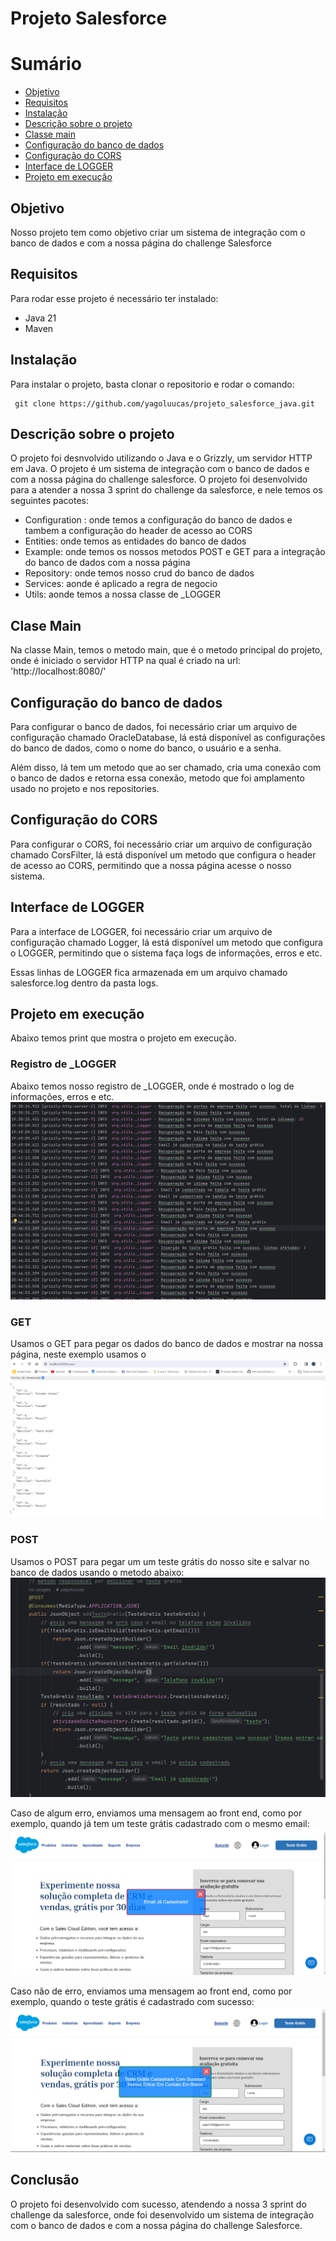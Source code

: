# Projeto Salesforce

# Sumário
- [Objetivo](#objetivo)
- [Requisitos](#requisitos)
- [Instalação](#instalação)
- [Descrição sobre o projeto](#descrição-sobre-o-projeto)
- [Classe main](#clase-main)
- [Configuração do banco de dados](#configuração-do-banco-de-dados)
- [Configuração do CORS](#configuração-do-cors)
- [Interface de LOGGER](#interface-de-logger)
- [Projeto em execução](#projeto-em-execução)

## Objetivo
Nosso projeto tem como objetivo criar um sistema de integração com o banco de dados e com a nossa página do challenge Salesforce

## Requisitos
Para rodar esse projeto é necessário ter instalado:
- Java 21
- Maven

## Instalação
Para instalar o projeto, basta clonar o repositorio e rodar o comando:
```git
 git clone https://github.com/yagoluucas/projeto_salesforce_java.git
```
## Descrição sobre o projeto
O projeto foi desnvolvido utilizando o Java e o Grizzly, um servidor HTTP em Java. O projeto é um sistema de integração com o banco de dados e com a nossa página do challenge salesforce. 
O projeto foi desenvolvido para a atender a nossa 3 sprint do challenge da salesforce, e nele temos os seguintes pacotes:
- Configuration : onde temos a configuração do banco de dados e tambem a configuração do header de acesso ao CORS
- Entities: onde temos as entidades do banco de dados
- Example: onde temos os nossos metodos POST e GET para a integração do banco de dados com a nossa página
- Repository: onde temos nosso crud do banco de dados
- Services: aonde é aplicado a regra de negocio
- Utils: aonde temos a nossa classe de _LOGGER

## Clase Main

Na classe Main, temos o metodo main, que é o metodo principal do projeto, onde é iniciado o servidor HTTP na qual é
criado na url:
'http://localhost:8080/'

## Configuração do banco de dados
Para configurar o banco de dados, foi necessário criar um arquivo de configuração chamado OracleDatabase, lá está disponível
as configurações do banco de dados, como o nome do banco, o usuário e a senha.

Além disso, lá tem um metodo que ao ser chamado, cria uma conexão com o banco de dados e retorna essa conexão, metodo que foi amplamento usado no projeto e nos repositories.

## Configuração do CORS
Para configurar o CORS, foi necessário criar um arquivo de configuração chamado CorsFilter, lá está disponível um metodo que configura o header de acesso ao CORS, permitindo que a nossa página acesse o nosso sistema.

## Interface de LOGGER
Para a interface de LOGGER, foi necessário criar um arquivo de configuração chamado Logger, lá está disponível um metodo que configura o LOGGER, permitindo que o sistema faça logs de informações, erros e etc.

Essas linhas de LOGGER fica armazenada em um arquivo chamado salesforce.log dentro da pasta logs.

## Projeto em execução
Abaixo temos print que mostra o projeto em execução.

### Registro de _LOGGER
Abaixo temos nosso registro de _LOGGER, onde é mostrado o log de informações, erros e etc.
![imagem de logger](img/logger.jpeg)

### GET
Usamos o GET para pegar os dados do banco de dados e mostrar na nossa página, neste exemplo usamos o 
![imagem de get](img/GET.jpeg)

### POST
Usamos o POST para pegar um um teste grátis do nosso site e salvar no banco de dados usando o metodo abaixo:
![imagem de post](img/POST.jpeg)

Caso de algum erro, enviamos uma mensagem ao front end, como por exemplo, quando já tem um teste grátis cadastrado com o mesmo email:
![imagem de post](img/posterro.jpeg)

Caso não de erro, enviamos uma mensagem ao front end, como por exemplo, quando o teste grátis é cadastrado com sucesso:
![imagem de post](img/postsucesso.jpeg)

## Conclusão
O projeto foi desenvolvido com sucesso, atendendo a nossa 3 sprint do challenge da salesforce, onde foi desenvolvido um sistema de integração com o banco de dados e com a nossa página do challenge Salesforce.



